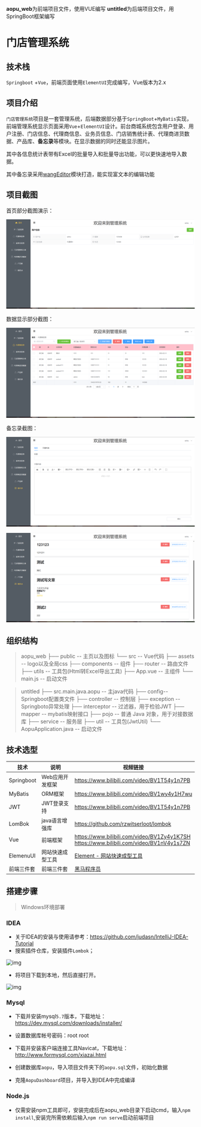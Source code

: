 **aopu_web**为前端项目文件，使用VUE编写
**untitled**为后端项目文件，用SpringBoot框架编写
# 门店管理系统

## 技术栈

 `Springboot` +`Vue`，前端页面使用`ElementUI`完成编写，Vue版本为2.x

## 项目介绍

`门店管理系统`项目是一套管理系统，后端数据部分基于`SpringBoot`+`MyBatis`实现，前端管理系统显示页面采用`Vue`+`ElementUI`设计。前台商城系统包含用户登录、用户注册、门店信息、代理商信息、业务员信息、门店销售统计表、代理商进货数据、产品库、**备忘录**等模块。在显示数据的同时还能显示图片。

其中各信息统计表带有Excel的批量导入和批量导出功能，可以更快速地导入数据。

其中备忘录采用[wangEditor](https://www.wangeditor.com/)模块打造，能实现富文本的编辑功能

## 项目截图

首页部分截图演示：

![image-20240301150248659](门店管理系统.assets/image-20240301150248659.png)

数据显示部分截图：

![image-20240301150308068](门店管理系统.assets/image-20240301150308068.png)

备忘录截图：

![image-20240301150532910](门店管理系统.assets/image-20240301150532910.png)

![image-20240301150549354](门店管理系统.assets/image-20240301150549354.png)

## 组织结构

 > aopu_web
 ├── public -- 主页以及图标
 └── src -- Vue代码
  ├── assets -- logo以及全局css
  ├── components -- 组件
 	├── router -- 路由文件
 	├── utils -- 工具包(Html转Excel导出工具)
 	├── App.vue -- 主组件
 	└── main.js -- 启动文件

 > untitled
 ├── src.main.java.aopu -- 主java代码
 	├── config-- Springboot配置类文件
 	├── controller -- 控制层
 	├── exception -- Springboto异常处理
 	├── interceptor -- 过滤器，用于检验JWT
 	├── mapper -- mybatis映射接口
 	├── pojo -- 普通 Java 对象，用于对接数据库
 	├── service -- 服务层
 	├── util -- 工具包(JwtUtil)
 	└── AopuApplication.java -- 启动文件

## 技术选型

| 技术       | 说明             | 视频链接                                                     |
| ---------- | ---------------- | ------------------------------------------------------------ |
| Springboot | Web应用开发框架  | https://www.bilibili.com/video/BV1T54y1n7PB                  |
| MyBatis    | ORM框架          | https://www.bilibili.com/video/BV1wy4y1H7wu                  |
| JWT        | JWT登录支持      | https://www.bilibili.com/video/BV1T54y1n7PB                  |
| LomBok     | java语言增强库   | https://github.com/rzwitserloot/lombok                       |
| Vue        | 前端框架         | https://www.bilibili.com/video/BV1Zy4y1K7SH<br />https://www.bilibili.com/video/BV1nV4y1s7ZN |
| ElemenuUI  | 网站快速成型工具 | [Element - 网站快速成型工具](https://element.eleme.io/#/zh-CN) |
| 前端三件套 | 前端三件套       | [黑马程序员](https://space.bilibili.com/37974444)            |

## 搭建步骤



> Windows环境部署

### IDEA

- 关于IDEA的安装与使用请参考：https://github.com/judasn/IntelliJ-IDEA-Tutorial
- 搜索插件仓库，安装插件`Lombok`；

![img](https://www.macrozheng.com/assets/mall_windows_deploy_01-a5fa6444.png)

- 将项目下载到本地，然后直接打开。

![img](https://www.macrozheng.com/assets/mall_windows_deploy_02-b59aa688.png)



### Mysql

- 下载并安装mysql`5.7`版本，下载地址：https://dev.mysql.com/downloads/installer/
- 设置数据库帐号密码：root root
- 下载并安装客户端连接工具Navicat，下载地址：http://www.formysql.com/xiazai.html
- 创建数据库`aopu`，导入项目文件夹下的`aopu.sql`文件，初始化数据

- 克隆`AopuDashboard`项目，并导入到IDEA中完成编译

### Node.js

- 仅需安装npm工具即可，安装完成后在aopu_web目录下启动cmd，输入`npm install`,安装完所需依赖后输入`npm run serve`启动前端项目
